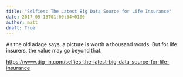 ```yaml
---
title: "Selfies: The Latest Big Data Source for Life Insurance"
date: 2017-05-18T01:00:54+0100
author: matt
draft: True
---
```

As the old adage says, a picture is worth a thousand words. But for life insurers, the value may go beyond that.

[ https://www.dig-in.com/selfies-the-latest-big-data-source-for-life-insurance ]( https://www.dig-in.com/news/selfies-the-latest-big-data-source-for-life-insurance )
